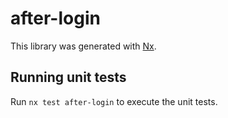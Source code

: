 # after-login

This library was generated with [Nx](https://nx.dev).

## Running unit tests

Run `nx test after-login` to execute the unit tests.
